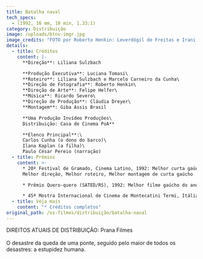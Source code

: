 ```yaml
---
title: Batalha naval
tech_specs:
  - (1992, 16 mm, 10 min, 1.33:1)
category: Distribuição
image: /uploads/btnv-imgr.jpg
image_credits: "FOTO por Roberto Henkin: Leverdógil de Freitas e Irani Zucatto"
details:
  - title: Créditos
    content: |-
      **Direção**: Liliana Sulzbach

      **Produção Executiva**: Luciana Tomasi\
      **Roteiro**: Liliana Sulzbach e Marcelo Carneiro da Cunha\
      **Direção de Fotografia**: Roberto Henkin\
      **Direção de Arte**: Felipe Helfer\
      **Música**: Ricardo Severo\
      **Direção de Produção**: Cláudia Dreyer\
      **Montagem**: Giba Assis Brasil

      **Uma Produção Invídeo Produções\
      Distribuição: Casa de Cinema PoA**

      **Elenco Principal**:\
      Carlos Cunha (o dono do barco)\
      Ilana Kaplan (a filha)\
      Paulo César Pereio (narração)
  - title: Prêmios
    content: >-
      * 20º Festival de Gramado, Cinema Latino, 1992: Melhor curta gaúcho,
      Melhor direção, Melhor roteiro, Melhor montagem de curta gaúcho

      * Prêmio Quero-quero (SATED/RS), 1992: Melhor filme gaúcho do ano.

      * 45ª Mostra Internacional de Cinema de Montecatini Termi, Itália, 1994: Prêmio Especial do Júri.
  - title: Veja mais
    content: "* Créditos completos"
original_path: /os-filmes/distribuição/batalha-naval
---
```

D﻿IREITOS ATUAIS DE DISTRIBUIÇÃO: Prana Filmes\
\
O desastre da queda de uma ponte, seguido pelo maior de todos os desastres: a estupidez humana.